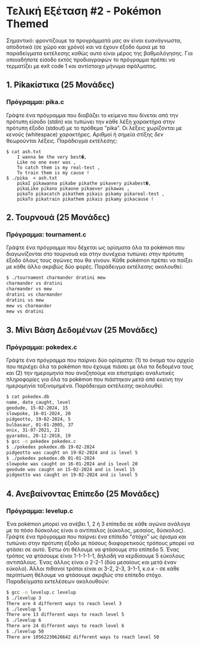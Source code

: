 # Τελική Εξέταση #2 - Pokémon Themed

Σημαντικό: φροντίζουμε τα προγράμματά μας αν είναι ευανάγνωστα, αποδοτικά (σε χώρο και χρόνο) και να έχουν έξοδο όμοια με τα παραδείγματα εκτέλεσης καθώς αυτό είναι μέρος της βαθμολόγησης. Για οποιαδήποτε είσοδο εκτός προδιαγραφών το πρόγραμμα πρέπει να τερματίζει με exit code 1 και αντίστοιχο μήνυμα σφάλματος.


## 1. Pikaκίστικα (25 Μονάδες)

### Πρόγραμμα: pika.c

Γράψτε ένα πρόγραμμα που διαβάζει το κείμενο που δίνεται από την πρότυπη είσοδο (stdin) και τυπώνει την κάθε λέξη χαρακτήρα στην πρότυπη έξοδο (stdout) με το πρόθεμα "pika". Οι λέξεις χωρίζονται με κενούς (whitespace) χαρακτήρες. Αριθμοί ή σημεία στίξης *δεν* θεωρούνται λέξεις. Παράδειγμα εκτέλεσης:

```
$ cat ash.txt
	I wanna be the very best�,
	Like no one ever was ,
	To catch them is my real-test ,
	To train them is my cause !
$ ./pika  < ash.txt
	pikaI pikawanna pikabe pikathe pikavery pikabest�,
	pikaLike pikano pikaone pikaever pikawas ,
	pikaTo pikacatch pikathem pikais pikamy pikareal-test ,
	pikaTo pikatrain pikathem pikais pikamy pikacause !
```

## 2. Τουρνουά (25 Μονάδες)

### Πρόγραμμα: tournament.c

Γράψτε ένα πρόγραμμα που δέχεται ως ορίσματα όλα τα pokémon που διαγωνίζονται στο τουρνουά και στην συνέχεια τυπώνει στην πρότυπη έξοδο όλους τους αγώνες που θα γίνουν. Κάθε pokémon πρέπει να παίξει με κάθε άλλο ακριβώς δύο φορές. Παράδειγμα εκτέλεσης ακολουθεί:

```bash
$ ./tournament charmander dratini mew
charmander vs dratini
charmander vs mew
dratini vs charmander
dratini vs mew
mew vs charmander
mew vs dratini
```

## 3. Μίνι Βάση Δεδομένων (25 Μονάδες)

### Πρόγραμμα: pokedex.c

Γράψτε ένα πρόγραμμα που παίρνει δύο ορίσματα: (1) το όνομα του αρχείο που περιέχει όλα τα pokémon που έχουμε πιάσει με όλα τα δεδομένα τους και (2) την ημερομηνία που αναζητούμε και επιστρέφει αναλυτικές πληροφορίες για όλα τα pokémon που πιάστηκαν *μετά* από εκείνη την ημερομηνία ταξινομημένα. Παράδειγμα εκτέλεσης ακολουθεί:

```bash
$ cat pokedex.db
name, date_caught, level
geodude, 15-02-2024, 15
slowpoke, 16-01-2024, 20
pidgeotto, 19-02-2024, 5
bulbasaur, 01-01-2005, 37
onix, 31-07-2021, 21
gyarados, 20-12-2018, 19
$ gcc -o pokedex pokedex.c
$ ./pokedex pokedex.db 19-02-2024
pidgeotto was caught on 19-02-2024 and is level 5
$ ./pokedex pokedex.db 01-01-2024
slowpoke was caught on 16-01-2024 and is level 20
geodude was caught on 15-02-2024 and is level 15
pidgeotto was caught on 19-02-2024 and is level 5
```

## 4. Ανεβαίνοντας Επίπεδο (25 Μονάδες)

### Πρόγραμμα: levelup.c

Ένα pokémon μπορεί να ανέβει 1, 2 ή 3 επίπεδα σε κάθε αγώνα ανάλογα με το πόσο δύσκολος είναι ο αντίπαλος (εύκολος, μεσαίος, δύσκολος). Γράψτε ένα πρόγραμμα που παίρνει ένα επίπεδο "στόχο" ως όρισμα και τυπώνει στην πρότυπη έξοδο με πόσους διαφορετικούς τρόπους μπορεί να φτάσει σε αυτό.  Έστω ότι θέλουμε να φτάσουμε στο επίπεδο 5. Ένας τρόπος να φτάσουμε είναι 1-1-1-1-1, δηλαδή να κερδίσουμε 5 εύκολους αντιπάλους. Ένας άλλος είναι ο 2-2-1 (δύο μεσαίους και μετά έναν εύκολο). Άλλοι πιθανοί τρόποι είναι οι 3-2, 2-3, 3-1-1, κ.ο.κ - σε κάθε περίπτωση θέλουμε να φτάσουμε *ακριβώς* στο επίπεδο στόχο. Παραδείγματα εκτελέσεων ακολουθούν:

```bash
$ gcc -o levelup.c levelup
$ ./levelup 3
There are 4 different ways to reach level 3
$ ./levelup 5
There are 13 different ways to reach level 5
$ ./levelup 6
There are 24 different ways to reach level 6
$ ./levelup 50
There are 10562230626642 different ways to reach level 50
```


